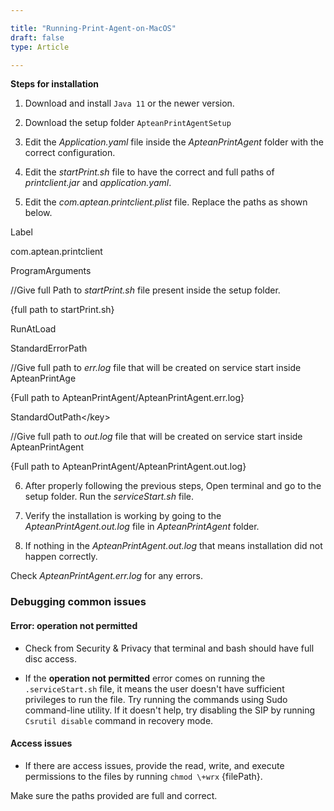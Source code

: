 ```yaml
---

title: "Running-Print-Agent-on-MacOS"
draft: false
type: Article

---
```



**Steps for installation**

1.  Download and install `Java 11` or the newer version.

2.  Download the setup folder `ApteanPrintAgentSetup` 

3.  Edit the *Application.yaml* file inside the *ApteanPrintAgent* folder with the correct configuration.

4.  Edit the *startPrint.sh* file to have the correct and full paths of *printclient.jar* and *application.yaml*.

5.  Edit the *com.aptean.printclient.plist* file. Replace the paths as shown below.

<?xml version="1.0" encoding="UTF-8"?>

<!DOCTYPE plist PUBLIC "-//Apple//DTD PLIST 1.0//EN" ["http://www.apple.com/DTDs PropertyList-1.0.d](http://www.apple.com/DTDs/PropertyList-1.0.d)

<plist version="1.0">

<dict>

<key>Label</key>

<string>com.aptean.printclient</string>

<key>ProgramArguments</key>

<array>

//Give full Path to *startPrint.sh* file present inside the setup folder.

<string>{full path to startPrint.sh}</string>

</array>

<key>RunAtLoad</key>

<true/>

<key>StandardErrorPath</key>

//Give full path to *err.log* file that will be created on service start inside ApteanPrintAge

<string>{Full path to ApteanPrintAgent/ApteanPrintAgent.err.log}</string>

<key>StandardOutPath\</key>

//Give full path to *out.log* file that will be created on service start inside ApteanPrintAgent

<string>{Full path to ApteanPrintAgent/ApteanPrintAgent.out.log}</string>

</dict>

</plist>

6.  After properly following the previous steps, Open terminal and go to the setup folder. Run the *serviceStart.sh* file.

7.  Verify the installation is working by going to the *ApteanPrintAgent.out.log* file in *ApteanPrintAgent* folder.

8.  If nothing in the *ApteanPrintAgent.out.log* that means installation did not happen correctly. 

Check *ApteanPrintAgent.err.log* for any errors.

### Debugging common issues

#### Error: operation not permitted

- Check from Security & Privacy that terminal and bash should have full disc access.

- If the **operation not permitted** error comes on running the `.serviceStart.sh` file, it means the user doesn't have sufficient privileges to run the file. Try running the commands using Sudo command-line utility. 
If it doesn't help, try disabling the SIP by running `Csrutil disable` command in recovery mode.

#### Access issues

- If there are access issues, provide the read, write, and execute permissions to the files by running `chmod \+wrx` {filePath}.

Make sure the paths provided are full and correct.
